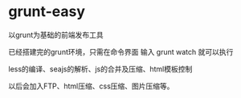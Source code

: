 # grunt-easy
以grunt为基础的前端发布工具

已经搭建完的grunt环境，只需在命令界面 输入 grunt watch 就可以执行

less的编译、seajs的解析、js的合并及压缩、html模板控制

以后会加入FTP、html压缩、css压缩、图片压缩等。
